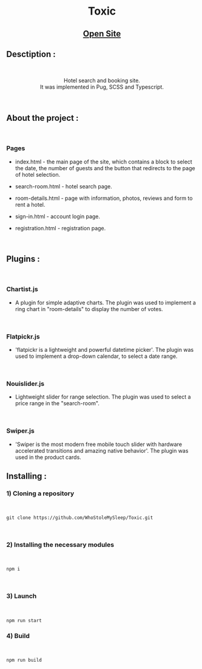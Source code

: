 <h1 align="center">Toxic</h1>
<h2 align="center">

[Open Site](https://whostolemysleep.github.io/Toxic/)

</h2>

## Desctiption :

<br>
<p align="center">
Hotel search and booking site.
<br>
It was implemented in Pug, SCSS and Typescript.
</p>

<br>

## About the project :

<br>

### Pages
- index.html - the main page of the site, which contains a block to select the date, the number of guests and the button that redirects to the page of hotel selection.

- search-room.html - hotel search page.

- room-details.html - page with information, photos, reviews and form to rent a hotel.

- sign-in.html - account login page.

- registration.html - registration page. 

<br>

## Plugins :

<br>

### Chartist.js
- A plugin for simple adaptive charts.
The plugin was used to implement a ring chart in "room-details" to display the number of votes.

<br>

### Flatpickr.js
- 'flatpickr is a lightweight and powerful datetime picker'.
The plugin was used to implement a drop-down calendar, to select a date range.


<br>

### Nouislider.js
- Lightweight slider for range selection.
The plugin was used to select a price range in the "search-room".

<br>

### Swiper.js
- 'Swiper is the most modern free mobile touch slider with hardware accelerated transitions and amazing native behavior'.
The plugin was used in the product cards.

## Installing :

### 1) Cloning a repository

<br>

```
git clone https://github.com/WhoStoleMySleep/Toxic.git
```

<br>

### 2) Installing the necessary modules

<br>

```
npm i
```

<br>

### 3) Launch

<br>

```
npm run start
```

### 4) Build

<br>

```
npm run build
```
